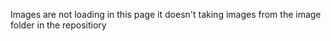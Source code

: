 Images are not loading in this page
it doesn't taking images from the image folder in the repositiory 
